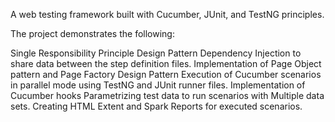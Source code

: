 A web testing framework built with Cucumber, JUnit, and TestNG principles.

The project demonstrates the following:

Single Responsibility Principle Design Pattern
Dependency Injection to share data between the step definition files.
Implementation of Page Object pattern and Page Factory Design Pattern
Execution of Cucumber scenarios in parallel mode using TestNG and JUnit runner files.
Implementation of Cucumber hooks
Parametrizing test data to run scenarios with Multiple data sets.
Creating HTML Extent and Spark Reports for executed scenarios.
